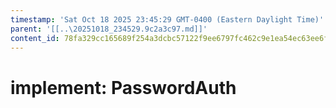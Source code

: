 ```yaml
---
timestamp: 'Sat Oct 18 2025 23:45:29 GMT-0400 (Eastern Daylight Time)'
parent: '[[..\20251018_234529.9c2a3c97.md]]'
content_id: 78fa329cc165689f254a3dcbc57122f9ee6797fc462c9e1ea54ec63ee6fc1e94
---
```


# implement: PasswordAuth
